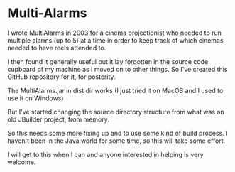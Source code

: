 # Multi-Alarms

I wrote MultiAlarms in 2003 for a cinema projectionist
who needed to run multiple alarms (up to 5) at a time in order to keep track of
which cinemas needed to have reels attended to.

I then found it generally useful but it lay forgotten in the source code cupboard of my machine
as I moved on to other things.
So I've created this GitHub repository for it, for posterity.

The MultiAlarms.jar in dist dir works (I just tried it on MacOS and I used to use it on Windows)

But I've started changing the source directory structure from what was an old JBuilder project,
from memory.

So this needs some more fixing up and to use some kind of build process.
I haven't been in the Java world for some time, so this will take some effort.

I will get to this when I can and anyone interested in helping is very welcome.

